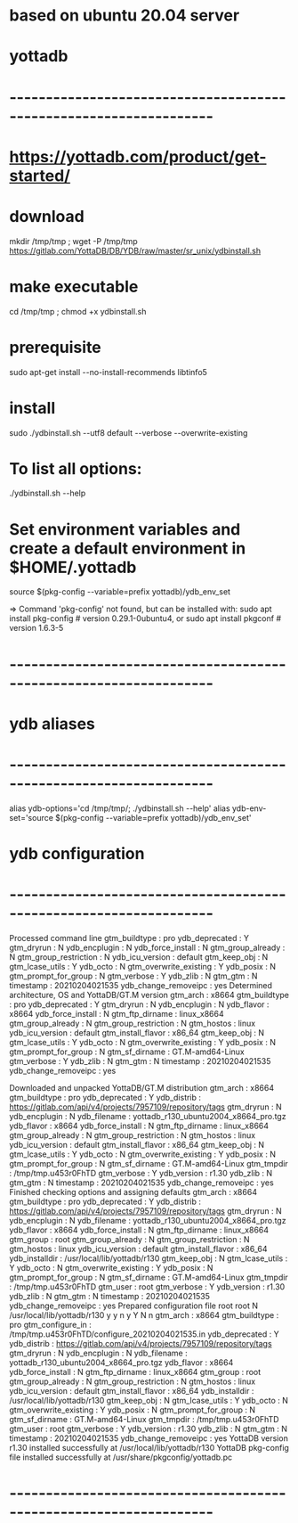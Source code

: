 # based on ubuntu 20.04 server


# yottadb 
# ------------------------------------------------------------------
# https://yottadb.com/product/get-started/

# download
mkdir /tmp/tmp ; wget -P /tmp/tmp https://gitlab.com/YottaDB/DB/YDB/raw/master/sr_unix/ydbinstall.sh
# make executable
cd /tmp/tmp ; chmod +x ydbinstall.sh
# prerequisite
sudo apt-get install --no-install-recommends libtinfo5
# install
sudo ./ydbinstall.sh --utf8 default --verbose --overwrite-existing
# To list all options:
./ydbinstall.sh --help
# Set environment variables and create a default environment in $HOME/.yottadb
source $(pkg-config --variable=prefix yottadb)/ydb_env_set

=> Command 'pkg-config' not found, but can be installed with:
sudo apt install pkg-config  # version 0.29.1-0ubuntu4, or
sudo apt install pkgconf     # version 1.6.3-5
# ------------------------------------------------------------------


# ydb aliases
# ------------------------------------------------------------------
alias ydb-options='cd /tmp/tmp/; ./ydbinstall.sh --help'
alias ydb-env-set='source $(pkg-config --variable=prefix yottadb)/ydb_env_set'




# ydb configuration
# ------------------------------------------------------------------
Processed command line
gtm_buildtype  :  pro
ydb_deprecated  :  Y
gtm_dryrun  :  N
ydb_encplugin  :  N
ydb_force_install  :  N
gtm_group_already  :  N
gtm_group_restriction  :  N
ydb_icu_version  :  default
gtm_keep_obj  :  N
gtm_lcase_utils  :  Y
ydb_octo  :  N
gtm_overwrite_existing  :  Y
ydb_posix  :  N
gtm_prompt_for_group  :  N
gtm_verbose  :  Y
ydb_zlib  :  N
gtm_gtm  :  N
timestamp  :  20210204021535
ydb_change_removeipc  :  yes
Determined architecture, OS and YottaDB/GT.M version
gtm_arch  :  x8664
gtm_buildtype  :  pro
ydb_deprecated  :  Y
gtm_dryrun  :  N
ydb_encplugin  :  N
ydb_flavor  :  x8664
ydb_force_install  :  N
gtm_ftp_dirname  :  linux_x8664
gtm_group_already  :  N
gtm_group_restriction  :  N
gtm_hostos  :  linux
ydb_icu_version  :  default
gtm_install_flavor  :  x86_64
gtm_keep_obj  :  N
gtm_lcase_utils  :  Y
ydb_octo  :  N
gtm_overwrite_existing  :  Y
ydb_posix  :  N
gtm_prompt_for_group  :  N
gtm_sf_dirname  :  GT.M-amd64-Linux
gtm_verbose  :  Y
ydb_zlib  :  N
gtm_gtm  :  N
timestamp  :  20210204021535
ydb_change_removeipc  :  yes



Downloaded and unpacked YottaDB/GT.M distribution
gtm_arch  :  x8664
gtm_buildtype  :  pro
ydb_deprecated  :  Y
ydb_distrib  :  https://gitlab.com/api/v4/projects/7957109/repository/tags
gtm_dryrun  :  N
ydb_encplugin  :  N
ydb_filename  :  yottadb_r130_ubuntu2004_x8664_pro.tgz
ydb_flavor  :  x8664
ydb_force_install  :  N
gtm_ftp_dirname  :  linux_x8664
gtm_group_already  :  N
gtm_group_restriction  :  N
gtm_hostos  :  linux
ydb_icu_version  :  default
gtm_install_flavor  :  x86_64
gtm_keep_obj  :  N
gtm_lcase_utils  :  Y
ydb_octo  :  N
gtm_overwrite_existing  :  Y
ydb_posix  :  N
gtm_prompt_for_group  :  N
gtm_sf_dirname  :  GT.M-amd64-Linux
gtm_tmpdir  :  /tmp/tmp.u453r0FhTD
gtm_verbose  :  Y
ydb_version  :  r1.30
ydb_zlib  :  N
gtm_gtm  :  N
timestamp  :  20210204021535
ydb_change_removeipc  :  yes
Finished checking options and assigning defaults
gtm_arch  :  x8664
gtm_buildtype  :  pro
ydb_deprecated  :  Y
ydb_distrib  :  https://gitlab.com/api/v4/projects/7957109/repository/tags
gtm_dryrun  :  N
ydb_encplugin  :  N
ydb_filename  :  yottadb_r130_ubuntu2004_x8664_pro.tgz
ydb_flavor  :  x8664
ydb_force_install  :  N
gtm_ftp_dirname  :  linux_x8664
gtm_group  :  root
gtm_group_already  :  N
gtm_group_restriction  :  N
gtm_hostos  :  linux
ydb_icu_version  :  default
gtm_install_flavor  :  x86_64
ydb_installdir  :  /usr/local/lib/yottadb/r130
gtm_keep_obj  :  N
gtm_lcase_utils  :  Y
ydb_octo  :  N
gtm_overwrite_existing  :  Y
ydb_posix  :  N
gtm_prompt_for_group  :  N
gtm_sf_dirname  :  GT.M-amd64-Linux
gtm_tmpdir  :  /tmp/tmp.u453r0FhTD
gtm_user  :  root
gtm_verbose  :  Y
ydb_version  :  r1.30
ydb_zlib  :  N
gtm_gtm  :  N
timestamp  :  20210204021535
ydb_change_removeipc  :  yes
Prepared configuration file
root
root
N
/usr/local/lib/yottadb/r130
y
y
n
y
Y
N
n
gtm_arch  :  x8664
gtm_buildtype  :  pro
gtm_configure_in  :  /tmp/tmp.u453r0FhTD/configure_20210204021535.in
ydb_deprecated  :  Y
ydb_distrib  :  https://gitlab.com/api/v4/projects/7957109/repository/tags
gtm_dryrun  :  N
ydb_encplugin  :  N
ydb_filename  :  yottadb_r130_ubuntu2004_x8664_pro.tgz
ydb_flavor  :  x8664
ydb_force_install  :  N
gtm_ftp_dirname  :  linux_x8664
gtm_group  :  root
gtm_group_already  :  N
gtm_group_restriction  :  N
gtm_hostos  :  linux
ydb_icu_version  :  default
gtm_install_flavor  :  x86_64
ydb_installdir  :  /usr/local/lib/yottadb/r130
gtm_keep_obj  :  N
gtm_lcase_utils  :  Y
ydb_octo  :  N
gtm_overwrite_existing  :  Y
ydb_posix  :  N
gtm_prompt_for_group  :  N
gtm_sf_dirname  :  GT.M-amd64-Linux
gtm_tmpdir  :  /tmp/tmp.u453r0FhTD
gtm_user  :  root
gtm_verbose  :  Y
ydb_version  :  r1.30
ydb_zlib  :  N
gtm_gtm  :  N
timestamp  :  20210204021535
ydb_change_removeipc  :  yes
YottaDB version r1.30 installed successfully at /usr/local/lib/yottadb/r130
YottaDB pkg-config file installed successfully at /usr/share/pkgconfig/yottadb.pc
# ------------------------------------------------------------------

